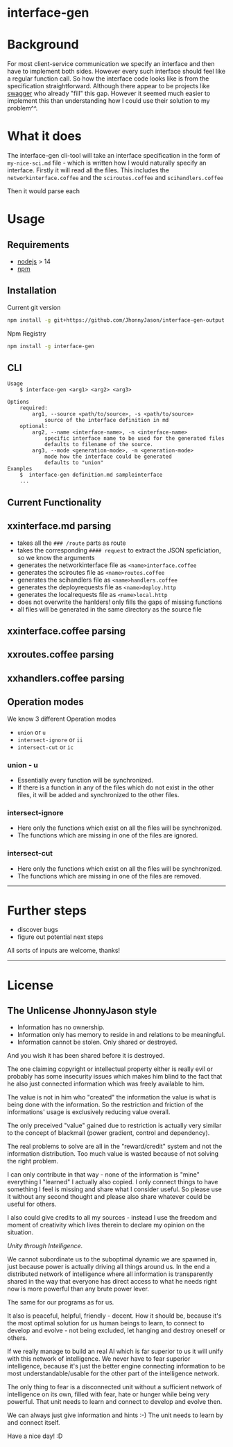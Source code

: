 # interface-gen 

# Background
For most client-service communication we specify an interface and then have to implement both sides.
However every such interface should feel like a regular function call.
So how the interface code looks like is from the specification straightforward.
Although there appear to be projects like [swagger](https://swagger.io/) who already "fill" this gap. However it seemed much easier to implement this than understanding how I could use their solution to my problem^^.

# What it does
The interface-gen cli-tool will take an interface specification in the form of `my-nice-sci.md` file - which is written how I would naturally specify an interface. Firstly it will read  all the files. This includes the `networkinterface.coffee` and the `sciroutes.coffee` and `scihandlers.coffee` 

Then it would parse each

# Usage
Requirements
------------
- [nodejs](https://nodejs.org/en/) > 14
- [npm](https://www.npmjs.com/)

Installation
------------

Current git version
```sh
npm install -g git+https://github.com/JhonnyJason/interface-gen-output.git
```

Npm Registry
```sh
npm install -g interface-gen
```

CLI 
-----
```
Usage
    $ interface-gen <arg1> <arg2> <arg3>

Options
    required:
        arg1, --source <path/to/source>, -s <path/to/source>
            source of the interface definition in md
    optional:
        arg2, --name <interface-name>, -n <interface-name>
            specific interface name to be used for the generated files
            defaults to filename of the source.
        arg3, --mode <generation-mode>, -m <generation-mode>
            mode how the interface could be generated
            defaults to "union"
Examples
    $  interface-gen definition.md sampleinterface
    ...
```

Current Functionality
---------------------

## xxinterface.md parsing
- takes all the `### /route` parts as route
- takes the corresponding `#### request` to extract the JSON speficiation, so we know the arguments
- generates the networkinterface file as `<name>interface.coffee`
- generates the sciroutes file as `<name>routes.coffee`
- generates the scihandlers file as `<name>handlers.coffee`
- generates the deployrequests file as `<name>deploy.http`
- generates the localrequests file as `<name>local.http`
- does not overwrite the hanlders! only fills the gaps of missing functions
- all files will be generated in the same directory as the source file


## xxinterface.coffee parsing

## xxroutes.coffee parsing

## xxhandlers.coffee parsing


## Operation modes
We know 3 different Operation modes

- `union` or `u`
- `intersect-ignore` or `ii`
- `intersect-cut` or `ic`

### union - u
- Essentially every function will be synchronized.
- If there is a function in any of the files which do not exist in the other files, it will be added and synchronized to the other files.

### intersect-ignore
- Here only the functions which exist on all the files will be synchronized.
- The functions which are missing in one of the files are ignored.

### intersect-cut
- Here only the functions which exist on all the files will be synchronized.
- The functions which are missing in one of the files are removed.



---

# Further steps

- discover bugs
- figure out potential next steps


All sorts of inputs are welcome, thanks!

---

# License

## The Unlicense JhonnyJason style

- Information has no ownership.
- Information only has memory to reside in and relations to be meaningful.
- Information cannot be stolen. Only shared or destroyed.

And you wish it has been shared before it is destroyed.

The one claiming copyright or intellectual property either is really evil or probably has some insecurity issues which makes him blind to the fact that he also just connected information which was freely available to him.

The value is not in him who "created" the information the value is what is being done with the information.
So the restriction and friction of the informations' usage is exclusively reducing value overall.

The only preceived "value" gained due to restriction is actually very similar to the concept of blackmail (power gradient, control and dependency).

The real problems to solve are all in the "reward/credit" system and not the information distribution. Too much value is wasted because of not solving the right problem.

I can only contribute in that way - none of the information is "mine" everything I "learned" I actually also copied.
I only connect things to have something I feel is missing and share what I consider useful. So please use it without any second thought and please also share whatever could be useful for others. 

I also could give credits to all my sources - instead I use the freedom and moment of creativity which lives therein to declare my opinion on the situation. 

*Unity through Intelligence.*

We cannot subordinate us to the suboptimal dynamic we are spawned in, just because power is actually driving all things around us.
In the end a distributed network of intelligence where all information is transparently shared in the way that everyone has direct access to what he needs right now is more powerful than any brute power lever.

The same for our programs as for us.

It also is peaceful, helpful, friendly - decent. How it should be, because it's the most optimal solution for us human beings to learn, to connect to develop and evolve - not being excluded, let hanging and destroy oneself or others.

If we really manage to build an real AI which is far superior to us it will unify with this network of intelligence.
We never have to fear superior intelligence, because it's just the better engine connecting information to be most understandable/usable for the other part of the intelligence network.

The only thing to fear is a disconnected unit without a sufficient network of intelligence on its own, filled with fear, hate or hunger while being very powerful. That unit needs to learn and connect to develop and evolve then.

We can always just give information and hints :-) The unit needs to learn by and connect itself.

Have a nice day! :D